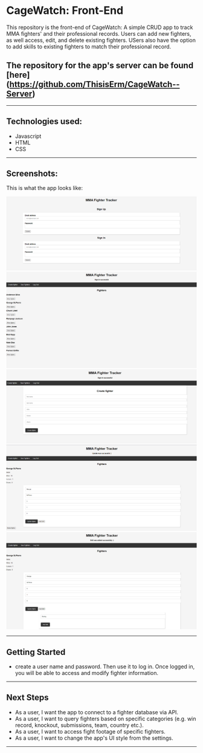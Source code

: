 # CageWatch: Front-End
This repository is the front-end of CageWatch: A simple CRUD app to track MMA fighters' and their professional records.
Users can add new fighters, as well access, edit, and delete existing fighters. USers also have the option to add skills to existing fighters to match their professional record. 

## The repository for the app's server can be found [here] (https://github.com/ThisisErm/CageWatch--Server)

_________________________________________________________________
## Technologies used:
* Javascript
* HTML
* CSS

_________________________________________________________________
## Screenshots:
This is what the app looks like:

![alt screenshot1](1.PNG "screenshot1")
![alt screenshot1](2.PNG "screenshot1")
![alt screenshot1](3.PNG "screenshot1")
![alt screenshot1](4.PNG "screenshot1")
![alt screenshot1](5.PNG "screenshot1")

_________________________________________________________________
## Getting Started

* create a user name and password. Then use it to log in. Once logged in, you will be able to access and modify fighter information.

_________________________________________________________________
## Next Steps
* As a user, I want the app to connect to a fighter database via API.
* As a user, I want to query fighters based on specific categories (e.g. win record, knockout, submissions, team, country etc.).
* As a user, I want to access fight footage of specific fighters.
* As a user, I want to change the app's UI style from the settings.
_________________________________________________________________
